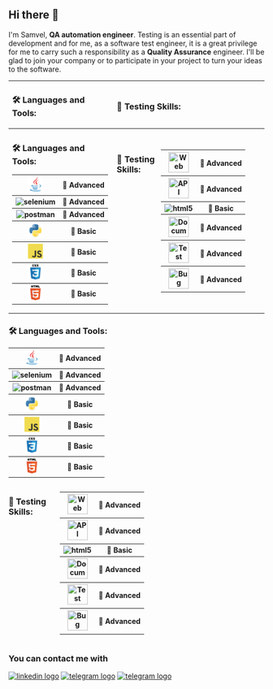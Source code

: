 ## Hi there 👋
I'm Samvel, **QA automation engineer**. 
Testing is an essential part of development and for me, as a software test engineer, it is a great privilege for me to carry such a responsibility as a **Quality Assurance** engineer. I'll be glad to join your company or to participate in your project to turn your ideas to the software.

<table >
    <tr >
      <th>
          <h3 align="left">🛠 Languages and Tools:</h3>
      </th>
      <th>
           <h3 align="left">🔎 Testing Skills:</h3>
    </tr>
    <tr>
        <th>
            <div align="left"> 
              <h3 align="left">🛠 Languages and Tools:</h3>
              <table >
                <tr >
                  <th>
                      <img src="https://raw.githubusercontent.com/devicons/devicon/master/icons/java/java-original.svg" alt="java" width="30" height="30" title="Java"/>
                  </th>
                  <th>
                   📗  Advanced  
                  </th>
                </tr>
                <tr>
                  <th>
                    <img src="https://raw.githubusercontent.com/detain/svg-logos/780f25886640cef088af994181646db2f6b1a3f8/svg/selenium-logo.svg" alt="selenium" width="30" height="30" title="Selenium"/> <br/>
                  </th>
                  <th>
                   📗  Advanced  
                  </th>
                </tr>
                <tr>
                  <th>
                    <img src="https://www.vectorlogo.zone/logos/getpostman/getpostman-icon.svg" alt="postman" width="30" height="30" title="Postman"/>  <br/>
                  </th>
                  <th>
                    📗  Advanced  
                  </th>
                </tr>
                <tr>
                  <th>
                    <img src="https://raw.githubusercontent.com/devicons/devicon/master/icons/python/python-original.svg" alt="python" width="30" height="30" title="Python"/>  <br/>
                  </th>
                  <th>
                    📘  Basic  
                  </th>
                </tr>
                <tr>
                  <th>
                    <img src="https://raw.githubusercontent.com/devicons/devicon/master/icons/javascript/javascript-original.svg" alt="javascript" width="30" height="30" title="Java Script"/>  <br/>
                  </th>
                  <th>
                    📘  Basic  
                  </th>
                </tr>
                <tr>
                  <th>
                    <img src="https://raw.githubusercontent.com/devicons/devicon/master/icons/css3/css3-original-wordmark.svg" alt="css3" width="30" height="30" title="CSS"/>  <br/>
                  </th>
                  <th>
                    📘  Basic
                  </th>
                </tr>
                </tr>
                <tr>
                  <th>
                    <img src="https://raw.githubusercontent.com/devicons/devicon/master/icons/html5/html5-original-wordmark.svg" alt="html5" width="30" height="30" title="HTML"/>      
                  </th>
                  <th>
                    📘  Basic
                  </th>
                </tr>
              </table>
            </div>
        </th>
        <th>
            <div align="left" style="display: flex;"> 
              <h3 align="left">🔎 Testing Skills:</h3>
              <table>
                <tr>
                  <th>
                   <img src="https://static.vecteezy.com/system/resources/previews/015/337/689/non_2x/web-icon-web-sign-free-png.png" width="40" height="40" title="Web"/>  
                  </th>
                  <th>
                   📗  Advanced  
                  </th
                </tr>
                <tr>
                  <th>
                   <img src="https://cdn.icon-icons.com/icons2/2596/PNG/512/api_icon_155812.png" width="40" height="40" title="API"/>  
                  </th>
                  <th>
                   📗  Advanced  
                  </th
                </tr>
                <tr>
                  <th>
                   <img src="https://cdn-icons-png.flaticon.com/512/4477/4477610.png" alt="html5" width="40" height="40" title="Mobile"/>  
                  </th>
                  <th>
                   📘  Basic  
                  </th
                </tr>
                <tr>
                  <th>
                   <img src="https://cdn-icons-png.flaticon.com/512/6747/6747196.png" width="40" height="40" title="Documentation"/>  
                  </th>
                  <th>
                   📗  Advanced  
                  </th
                </tr>
                <tr>
                  <th>
                   <img src="https://cdn-icons-png.flaticon.com/512/160/160085.png" width="40" height="40" title="Test Case"> 
                  </th>
                  <th>
                   📗  Advanced  
                  </th
                </tr>
                <tr>
                  <th>
                   <img src="https://static.thenounproject.com/png/522353-200.png" width="40" height="40" title="Bug Report"/>  
                  </th>
                  <th>
                   📗  Advanced   
                  </th
                </tr>
              </table>
            </div>
        </th>
    </tr>
</table>


<div align="left"> 
  <h3 align="left">🛠 Languages and Tools:</h3>
  <table >
    <tr >
      <th>
          <img src="https://raw.githubusercontent.com/devicons/devicon/master/icons/java/java-original.svg" alt="java" width="30" height="30" title="Java"/>
      </th>
      <th>
       📗  Advanced  
      </th>
    </tr>
    <tr>
      <th>
        <img src="https://raw.githubusercontent.com/detain/svg-logos/780f25886640cef088af994181646db2f6b1a3f8/svg/selenium-logo.svg" alt="selenium" width="30" height="30" title="Selenium"/> <br/>
      </th>
      <th>
       📗  Advanced  
      </th>
    </tr>
    <tr>
      <th>
        <img src="https://www.vectorlogo.zone/logos/getpostman/getpostman-icon.svg" alt="postman" width="30" height="30" title="Postman"/>  <br/>
      </th>
      <th>
        📗  Advanced  
      </th>
    </tr>
    <tr>
      <th>
        <img src="https://raw.githubusercontent.com/devicons/devicon/master/icons/python/python-original.svg" alt="python" width="30" height="30" title="Python"/>  <br/>
      </th>
      <th>
        📘  Basic  
      </th>
    </tr>
    <tr>
      <th>
        <img src="https://raw.githubusercontent.com/devicons/devicon/master/icons/javascript/javascript-original.svg" alt="javascript" width="30" height="30" title="Java Script"/>  <br/>
      </th>
      <th>
        📘  Basic  
      </th>
    </tr>
    <tr>
      <th>
        <img src="https://raw.githubusercontent.com/devicons/devicon/master/icons/css3/css3-original-wordmark.svg" alt="css3" width="30" height="30" title="CSS"/>  <br/>
      </th>
      <th>
        📘  Basic
      </th>
    </tr>
    </tr>
    <tr>
      <th>
        <img src="https://raw.githubusercontent.com/devicons/devicon/master/icons/html5/html5-original-wordmark.svg" alt="html5" width="30" height="30" title="HTML"/>      
      </th>
      <th>
        📘  Basic
      </th>
    </tr>

  </table>
</div>

<div align="left" style="display: flex;"> 
  <h3 align="left">🔎 Testing Skills:</h3>
  <table>
    <tr>
      <th>
       <img src="https://static.vecteezy.com/system/resources/previews/015/337/689/non_2x/web-icon-web-sign-free-png.png" width="40" height="40" title="Web"/>  
      </th>
      <th>
       📗  Advanced  
      </th
    </tr>
    <tr>
      <th>
       <img src="https://cdn.icon-icons.com/icons2/2596/PNG/512/api_icon_155812.png" width="40" height="40" title="API"/>  
      </th>
      <th>
       📗  Advanced  
      </th
    </tr>
    <tr>
      <th>
       <img src="https://cdn-icons-png.flaticon.com/512/4477/4477610.png" alt="html5" width="40" height="40" title="Mobile"/>  
      </th>
      <th>
       📘  Basic  
      </th
    </tr>
    <tr>
      <th>
       <img src="https://cdn-icons-png.flaticon.com/512/6747/6747196.png" width="40" height="40" title="Documentation"/>  
      </th>
      <th>
       📗  Advanced  
      </th
    </tr>
    <tr>
      <th>
       <img src="https://cdn-icons-png.flaticon.com/512/160/160085.png" width="40" height="40" title="Test Case"> 
      </th>
      <th>
       📗  Advanced  
      </th
    </tr>
    <tr>
      <th>
       <img src="https://static.thenounproject.com/png/522353-200.png" width="40" height="40" title="Bug Report"/>  
      </th>
      <th>
       📗  Advanced   
      </th
    </tr>
  </table>
</div>

<h3 align="left">You can contact me with</h3>


<div align="left">
  <a href="https://www.linkedin.com/in/samvel-melikyan-qa/" >
    <img src="https://raw.githubusercontent.com/maurodesouza/profile-readme-generator/master/src/assets/icons/social/linkedin/default.svg" width="52" height="40" alt="linkedin logo"  title="LinkedIn"/></a>
  
  <a href="https://t.me/MelikyanSamvel" >
    <img src="https://raw.githubusercontent.com/maurodesouza/profile-readme-generator/master/src/assets/icons/social/telegram/default.svg" width="52" height="40" alt="telegram logo" title="Telegram"/></a>
  
  <a href="https://mail.google.com/mail/u/0/?fs=1&tf=cm&source=mailto&to=samvel.melikyan.eng@gmail.com" >
    <img src="https://cdn-icons-png.flaticon.com/512/281/281769.png" width="52" height="40" alt="telegram logo" title="samvel.melikyan.eng@gmail.com"/></a>
 </div>
